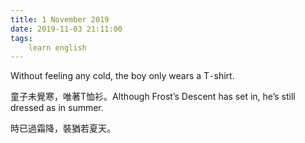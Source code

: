 ```yaml
---
title: 1 November 2019
date: 2019-11-03 21:11:00
tags:
    learn english
---
```

Without feeling any cold, the boy only wears
a T⁃shirt.

童子未覺寒，唯著T恤衫。Although Frost’s Descent has set in, he’s still
dressed as in summer.

時已過霜降，裝猶若夏天。 

